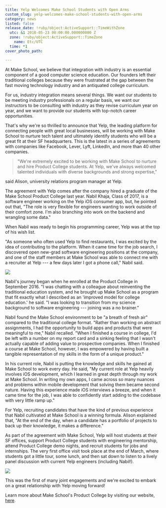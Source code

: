 ```yaml
---
title: Yelp Welcomes Make School Students with Open Arms
custom_slug: yelp-welcomes-make-school-students-with-open-arms
category: news
listed: false
release_date: !ruby/object:ActiveSupport::TimeWithZone
  utc: &1 2018-05-23 00:00:00.000000000 Z
  zone: !ruby/object:ActiveSupport::TimeZone
    name: Etc/UTC
  time: *1
cover_photo_path: 

---
```

At Make School, we believe that integration with industry is an essential component of a good computer science education. Our founders left their traditional colleges because they were frustrated at the gap between the fast moving technology industry and an antiquated college curriculum.

For us, industry integration means several things. We want our students to be meeting industry professionals on a regular basis, we want our instructors to be consulting with industry as they revise curriculum year on year, and we want to provide our students with top-notch career opportunities.

That's why we're so thrilled to announce that Yelp, the leading platform for connecting people with great local businesses, will be working with Make School to nurture tech talent and ultimately identify students who will be a great fit at their SF headquarters. This is the latest in a series of agreements with companies like Facebook, Lever, Lyft, LinkedIn, and more than 40 other companies.

> "We're extremely excited to be working with Make School to nurture and hire Product College students. At Yelp, we've always welcomed talented individuals with diverse backgrounds and strong expertise," 

said Alison, university relations program manager at Yelp.

The agreement with Yelp comes after the company hired a graduate of the Make School Product College last year. Nabil Khaja, Class of 2017, is a software engineer working on the Yelp iOS consumer app, but, he pointed out that, "The role is very flexible for engineers wanting to work outside of their comfort zone. I'm also branching into work on the backend and wrangling some data."

When Nabil was ready to begin his programming career, Yelp was at the top of his wish list.

"As someone who often used Yelp to find restaurants, I was excited by the idea of contributing to the platform. When it came time for the job search, I discovered open new-grad software engineering positions at the company, and one of the staff members at Make School was able to connect me with a recruiter at Yelp --- a few days later I got a phone call," Nabil said.

![](https://lh3.googleusercontent.com/UbH4HKNT4dO5BZNlgKuR7Iq7dYOLrrTPF9v0fcQ5ipFHTs1w3e_h0DM6jEQCmHo1UyRHv0KxDzJ81GVHmHV0Tkq-9BjLc_hTFfqbyhhFU_FrwluRoUwTwrDdh95UBzGiyPIOA7cU)

Nabil's journey began when he enrolled at the Product College in September 2016. "I was chatting with a colleague about reinventing the traditional education system, and he brought up Make School as a program that fit exactly what I described as an 'improved model for college education.' he said. "I was looking to transition from my science background to software engineering --- joining was a no brainer."

Nabil found the Make School environment to be "a breath of fresh air" compared to the traditional college format. "Rather than working on abstract assignments, I had the opportunity to build apps and products that were meaningful to me," Nabil recalled. "When I finished a course in college, I'd be left with a number on my report card and a sinking feeling that I wasn't actually capable of adding value to prospective companies. When I finished a course at Make School, however, I was empowered by having built a tangible representation of my skills in the form of a unique product."

In his current role, Nabil is putting the knowledge and skills he gained at Make School to work every day. He said, "My current role at Yelp heavily involves iOS development, which I learned in great depth through my work at Make School. In writing my own apps, I came across so many nuances and problems within mobile development that solving them became second nature. Having this experience made iOS interviews a breeze, and when it came time for the job, I was able to confidently start adding to the codebase with very little ramp up."

For Yelp, recruiting candidates that have the kind of previous experience that Nabil cultivated at Make School is a winning formula. Alison explained that, "At the end of the day, when a candidate has a portfolio of projects to back up their knowledge, it makes a difference."

As part of the agreement with Make School, Yelp will host students at their SF offices, support Product College students with engineering mentorship, attend Product College demo nights, and recruit students for jobs and internships. The very first office visit took place at the end of March, where students got a little tour, some lunch, and then sat down to listen to a lively panel discussion with current Yelp engineers (including Nabil!).

![](https://lh6.googleusercontent.com/RUxcQbwxPISwIf35-xKM-gCE7obSQ2ynvAGB6EQSsNvBjh78lIkqPd-io7Ifylxmb84zEkWwJnoOKQ2J7_4LLr0PTXlzUnOlVeyA7UdT3Cvj3Ahj6tN1mczxWgqnJ0shAJjpy7vM)

This was the first of many joint engagements and we're excited to embark on a great relationship with Yelp moving forward!

Learn more about Make School's Product College by visiting our website, [here](https://www.makeschool.com/product-college?utm_source=blog&utm_medium=referral&utm_campaign=blog-yelp-partnership-announcement&utm_content=).